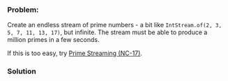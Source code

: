 ### Problem:
<p>Create an endless stream of prime numbers - a bit like <code>IntStream.of(2, 3, 5, 7, 11, 13, 17)</code>, but infinite. The stream must be able to produce a million primes in a few seconds.</p>
<p>If this is too easy, try <a href="/kata/prime-streaming-nc-17/" target="_blank">Prime Streaming (NC-17)</a>.</p>

### Solution
